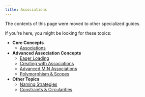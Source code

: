 ```yaml
---
title: Associations
---
```


The contents of this page were moved to other specialized guides.

If you're here, you might be looking for these topics:

- **Core Concepts**
  - [Associations](../core-concepts/assocs.md)
- **Advanced Association Concepts**
  - [Eager Loading](../advanced-association-concepts/eager-loading.md)
  - [Creating with Associations](../advanced-association-concepts/creating-with-associations.md)
  - [Advanced M:N Associations](../advanced-association-concepts/advanced-many-to-many.md)
  - [Polymorphism & Scopes](../advanced-association-concepts/polymorphic-associations.md)
- **Other Topics**
  - [Naming Strategies](../other-topics/naming-strategies.md)
  - [Constraints & Circularities](../other-topics/constraints-and-circularities.md)
